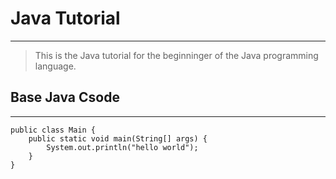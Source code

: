 # Java Tutorial 
***
> This is the Java tutorial for the beginninger of the Java programming language.
## Base Java Csode
***
>
<pre><code>public class Main {
    public static void main(String[] args) {
        System.out.println("hello world");
    }
}
</code></pre>
